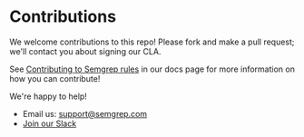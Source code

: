 # Contributions

We welcome contributions to this repo! Please fork and make a pull request; we'll contact you about signing our CLA.

See [Contributing to Semgrep rules](https://semgrep.dev/docs/contributing/contributing-to-semgrep-rules-repository/) in our docs page for more information on how you can contribute!

We're happy to help!

- Email us: [support@semgrep.com](mailto:support@semgrep.com)
- [Join our Slack](https://go.semgrep.dev/slack)
